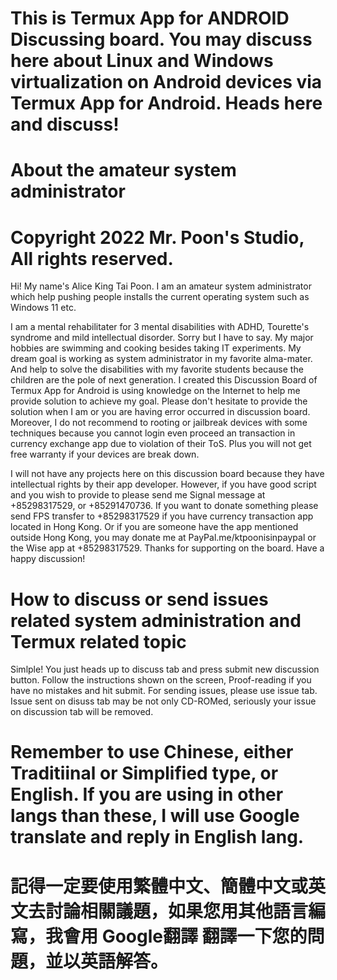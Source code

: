 # This is Termux App for ANDROID Discussing board.  You may discuss here about Linux and Windows virtualization on Android devices via Termux App for Android. Heads here and discuss!  

# About the amateur system administrator


# Copyright 2022 Mr. Poon's Studio, All rights reserved. 

Hi! My name's Alice King Tai Poon. I am an amateur system administrator which help pushing people installs the current operating system such as Windows 11 etc. 

I am a mental rehabilitater for 3 mental disabilities with ADHD, Tourette's syndrome and mild intellectual disorder. Sorry but I have to say. 
My major hobbies are swimming and cooking besides taking IT experiments. 
My dream goal is working as system administrator in my favorite alma-mater. And help to solve the disabilities with my favorite students because the children are the pole of next generation. 
I created this Discussion Board of Termux App for Android is using knowledge on the Internet to help me provide solution to achieve my goal. 
Please don't hesitate to provide the solution when I am or you are having error occurred in discussion board. 
Moreover, I do not recommend to rooting or jailbreak devices with some techniques because you cannot login even proceed an transaction in currency exchange app due to violation of their ToS. Plus you will not get free warranty if your devices are break down. 

I will not have any projects here on this discussion board because they have intellectual rights by their app developer. However, if you have good script and you wish to provide to please send me Signal message at +85298317529, or +85291470736. 
If you want to donate something please send FPS transfer to +85298317529 if you have currency transaction app located in Hong Kong. 
Or if you are someone have the app mentioned outside Hong Kong, you may donate me at PayPal.me/ktpoonisinpaypal or the Wise app at +85298317529. 
Thanks for supporting on the board. Have a happy  discussion! 

# How to discuss or send issues related system administration and Termux related topic

Simlple! You just heads up to discuss tab and press submit new discussion button. Follow the instructions shown on the screen, Proof-reading if you have no mistakes and hit submit. For sending issues, please use issue tab. Issue sent on disuss tab may be not only CD-ROMed, seriously your issue on discussion tab will be removed.

# Remember to use Chinese, either Traditiinal or Simplified type, or English. If you are using in other langs than these, I will use Google translate and reply in English lang.

# 記得一定要使用繁體中文、簡體中文或英文去討論相關議題，如果您用其他語言編寫，我會用 Google翻譯 翻譯一下您的問題，並以英語解答。
